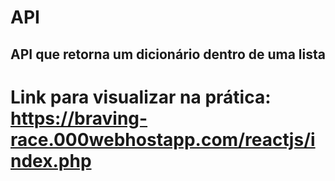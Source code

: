 # API
## API que retorna um dicionário dentro de uma lista
# Link para visualizar na prática: https://braving-race.000webhostapp.com/reactjs/index.php
